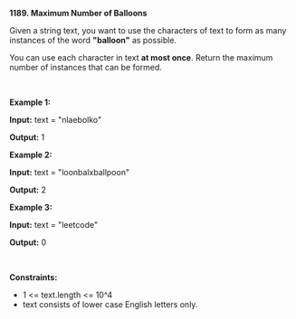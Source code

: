 **1189. Maximum Number of Balloons**

Given a string text, you want to use the characters of text to form as many instances of the word **"balloon"** as possible.

You can use each character in text **at most once**. Return the maximum number of instances that can be formed.

 

**Example 1:**

**Input:** text = "nlaebolko"

**Output:** 1

**Example 2:**

**Input:** text = "loonbalxballpoon"

**Output:** 2

**Example 3:**

**Input:** text = "leetcode"

**Output:** 0

 

**Constraints:**

- 1 &lt;= text.length &lt;= 10^4
- text consists of lower case English letters only.
